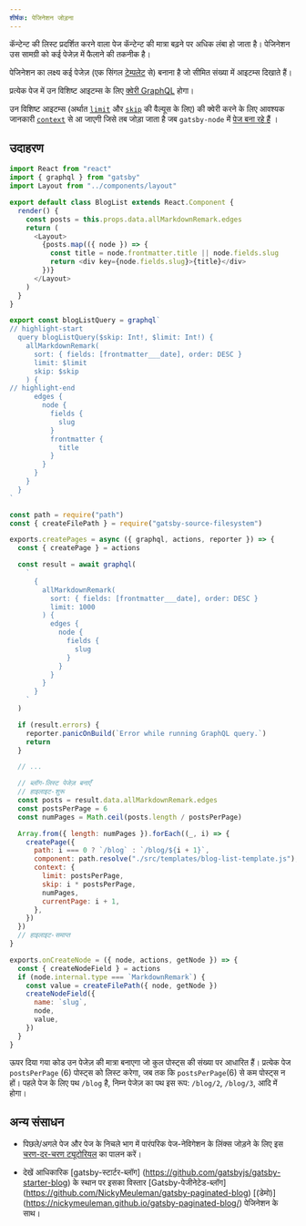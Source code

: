 ```yaml
---
शीर्षक: पेजिनेशन जोड़ना
---
```


कॅन्टेन्ट की लिस्ट प्रदर्शित करने वाला पेज कॅन्टेन्ट की मात्रा बढ़ने पर अधिक लंबा हो जाता है।
पेजिनेशन उस सामग्री को कई पेजेज़ में फैलाने की तकनीक है।

पेजिनेशन का लक्ष्य कई पेजेज़ (एक सिंगल [टेम्पलेट](/docs/building-with-components/#page-template-components) से) बनाना है जो सीमित संख्या में आइटम्स दिखाते हैं।

प्रत्येक पेज में उन विशिष्ट आइटम्स के लिए [क्वेरी GraphQL](/docs/graphql-concepts/) होगा।

उन विशिष्ट आइटम्स (अर्थात [`limit`](/docs/graphql-reference/#limit) और [`skip`](/docs/graphql-reference/#skip) की वैल्यूस के लिए) की क्वेरी करने के लिए आवश्यक जानकारी [`context`](/docs/graphql-reference/#query-variables) से आ जाएगी जिसे तब जोड़ा जाता है जब `gatsby-node` में [पेज बना रहे हैं](/docs/creating-and-modifying-pages/#creating-pages-in-gatsby-nodejs) ।

## उदाहरण

```jsx:title=src/templates/blog-list-template.js
import React from "react"
import { graphql } from "gatsby"
import Layout from "../components/layout"

export default class BlogList extends React.Component {
  render() {
    const posts = this.props.data.allMarkdownRemark.edges
    return (
      <Layout>
        {posts.map(({ node }) => {
          const title = node.frontmatter.title || node.fields.slug
          return <div key={node.fields.slug}>{title}</div>
        })}
      </Layout>
    )
  }
}

export const blogListQuery = graphql`
// highlight-start
  query blogListQuery($skip: Int!, $limit: Int!) {
    allMarkdownRemark(
      sort: { fields: [frontmatter___date], order: DESC }
      limit: $limit
      skip: $skip
    ) {
// highlight-end
      edges {
        node {
          fields {
            slug
          }
          frontmatter {
            title
          }
        }
      }
    }
  }
`
```

```js:title=gatsby-node.js
const path = require("path")
const { createFilePath } = require("gatsby-source-filesystem")

exports.createPages = async ({ graphql, actions, reporter }) => {
  const { createPage } = actions

  const result = await graphql(
    `
      {
        allMarkdownRemark(
          sort: { fields: [frontmatter___date], order: DESC }
          limit: 1000
        ) {
          edges {
            node {
              fields {
                slug
              }
            }
          }
        }
      }
    `
  )

  if (result.errors) {
    reporter.panicOnBuild(`Error while running GraphQL query.`)
    return
  }

  // ...

  // ब्लॉग-लिस्ट पेजेज़ बनाएँ
  // हाइलाइट-शुरू
  const posts = result.data.allMarkdownRemark.edges
  const postsPerPage = 6
  const numPages = Math.ceil(posts.length / postsPerPage)

  Array.from({ length: numPages }).forEach((_, i) => {
    createPage({
      path: i === 0 ? `/blog` : `/blog/${i + 1}`,
      component: path.resolve("./src/templates/blog-list-template.js"),
      context: {
        limit: postsPerPage,
        skip: i * postsPerPage,
        numPages,
        currentPage: i + 1,
      },
    })
  })
  // हाइलाइट-समाप्त
}

exports.onCreateNode = ({ node, actions, getNode }) => {
  const { createNodeField } = actions
  if (node.internal.type === `MarkdownRemark`) {
    const value = createFilePath({ node, getNode })
    createNodeField({
      name: `slug`,
      node,
      value,
    })
  }
}
```

ऊपर दिया गया कोड उन पेजेज़ की मात्रा बनाएगा जो कुल पोस्ट्स की संख्या पर आधारित हैं। प्रत्येक पेज `postsPerPage` (6) पोस्ट्स को लिस्ट करेगा, जब तक कि `postsPerPage`(6) से कम पोस्ट्स न हों।
पहले पेज के लिए पथ `/blog` है, निम्न पेजेज़ का पथ इस रूप: `/blog/2`, `/blog/3`, आदि में होगा।

## अन्य संसाधन

- पिछले/अगले पेज और पेज के निचले भाग में पारंपरिक पेज-नेविगेशन के लिंक्स जोड़ने के लिए इस [चरण-दर-चरण ट्यूटोरियल](https://nickymeuleman.netlify.com/blog/gatsby-pagination/) का पालन करें।

- देखें आधिकारिक [gatsby-स्टार्टर-ब्लॉग] (https://github.com/gatsbyjs/gatsby-starter-blog) के स्थान पर इसका विस्तार  [Gatsby-पेजीनेटेड-ब्लॉग] (https://github.com/NickyMeuleman/gatsby-paginated-blog) [(डेमो)] (https://nickymeuleman.github.io/gatsby-paginated-blog/)  पेजिनेशन के साथ।
